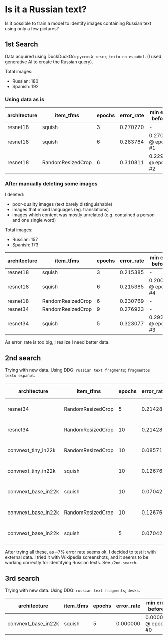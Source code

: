 # Is it a Russian text?

Is it possible to train a model to identify images containing Russian text using only a few pictures?

## 1st Search
Data acquired using DuckDuckGo: `русский текст`; `texto en español`. (I used generative AI to create the Russian query).

Total images:
- Russian: 180
- Spanish: 192

### Using data as is
|architecture         | item_tfms         |epochs|error_rate| min error before?  |
|---------------------|-------------------|------|----------|--------------------|
|resnet18             | squish            |  3   | 0.270270 |        -           |
|resnet18             | squish            |  6   | 0.283784 |0.270270 @ epoch #1 |
|resnet18             | RandomResizedCrop |  6   | 0.310811 |0.229730 @ epoch #2 |

### After manually deleting some images
I deleted:
- poor-quality images (text barely distinguishable)
- images that mixed languages (eg. translations)
- images which content was mostly unrelated (e.g. contained a person and one single word) 

Total images:
- Russian: 157
- Spanish: 173

|architecture         | item_tfms         |epochs|error_rate| min error before?  |
|---------------------|-------------------|------|----------|--------------------|
|resnet18             | squish            |  3   | 0.215385 |        -           |
|resnet18             | squish            |  6   | 0.215385 |0.200000 @ epoch #4 |
|resnet18             | RandomResizedCrop |  6   | 0.230769 |        -           |
|resnet34             | RandomResizedCrop |  9   | 0.276923 |        -           |
|resnet34             | squish            |  5   | 0.323077 |0.292308 @ epoch #3 |

As error_rate is too big, I realize I need better data.


## 2nd search
Trying with new data. Using DDG: `russian text fragments`; `fragmentos texto español`.

|architecture         | item_tfms         |epochs|error_rate| min error before?  |
|---------------------|-------------------|------|----------|--------------------|
|resnet34             | RandomResizedCrop | 5    | 0.214286 |0.200000 @ epoch #3 |
|resnet34             | RandomResizedCrop | 10   | 0.214286 |0.200000 @ epoch #4 |
|convnext_tiny_in22k  | RandomResizedCrop | 10   | 0.085714 |0.085714 @ epoch #6 |
|convnext_tiny_in22k  | squish            | 10   | 0.126761 |0.112676 @ epoch #8 |
|convnext_base_in22k  | squish            | 10   | 0.070423 |0.056338 @ epoch #8 |
|convnext_base_in22k  | RandomResizedCrop | 10   | 0.126761 |0.126761 @ epoch #2 |
|convnext_base_in22k  | squish            | 5    | 0.070423 |0.070423 @ epoch #3 |

After trying all these, as ~7% error rate seems ok, I decided to test it with external data. I tried it with Wikipedia screenshots, and it seems to be working correctly for identifying Russian texts. See `/2nd-search`.


## 3rd search
Trying with new data. Using DDG: `russian text fragments`; `desks`.

|architecture         | item_tfms         |epochs|error_rate| min error before?  |
|---------------------|-------------------|------|----------|--------------------|
|convnext_base_in22k  | squish            | 5    | 0.000000 |0.000000 @ epoch #0 |
